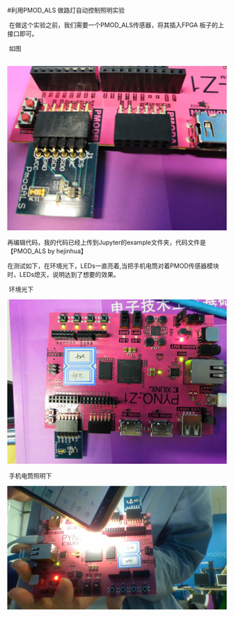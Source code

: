 #利用PMOD_ALS 做路灯自动控制照明实验

​	在做这个实验之前，我们需要一个PMOD_ALS传感器，将其插入FPGA 板子的上接口即可。

​    如图

​	![avatar](.\20190722155742.jpg)

 再编辑代码，我的代码已经上传到Jupyter的example文件夹，代码文件是【PMOD_ALS by hejinhua】

在测试如下，在环境光下，LEDs一直亮着,当把手机电筒对着PMOD传感器模块时，LEDs熄灭，说明达到了想要的效果。

​	环境光下

![avatar](.\20190722155801.jpg)

​		手机电筒照明下

![avatar](.\WIN_20190722_16_07_03_Pro.jpg)
